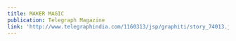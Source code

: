 ```yaml
---
title: MAKER MAGIC
publication: Telegraph Magazine
link: 'http://www.telegraphindia.com/1160313/jsp/graphiti/story_74013.jsp'
---
```


